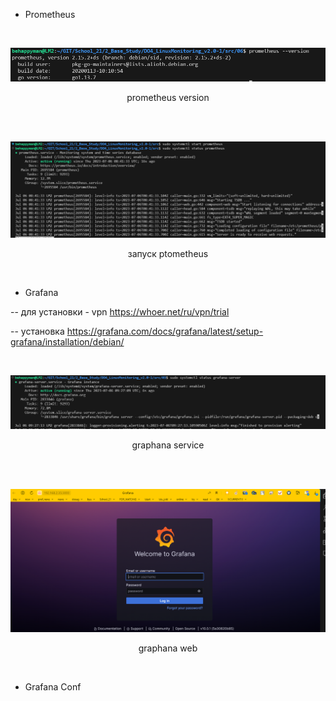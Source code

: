 - Prometheus

<center>
<br>

![prometheus](./img/1.PNG)

prometheus version

<br>
</center>

<center>
<br>

![prometheus status](./img/2.PNG)

запуск ptometheus

<br>
</center>

- Grafana

-- для установки - vpn https://whoer.net/ru/vpn/trial

-- установка https://grafana.com/docs/grafana/latest/setup-grafana/installation/debian/

<center>
<br>

![graphana](./img/3.PNG)

graphana service

<br>
</center>

<center>
<br>

![graphana](./img/4.PNG)

graphana web

<br>
</center>

- Grafana Conf


